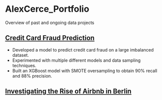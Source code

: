 # AlexCerce_Portfolio
Overview of past and ongoing data projects

## [Credit Card Fraud Prediction](https://github.com/alexcerce/CreditCardFraud)
* Developed a model to predict credit card fraud on a large imbalanced dataset.
* Experimented with multiple different models and data sampling techniques.
* Built an XGBoost model with SMOTE oversampling to obtain 90% recall and 88% precision.

## [Investigating the Rise of Airbnb in Berlin](https://github.com/alexcerce/Berlin_Airbnb)
